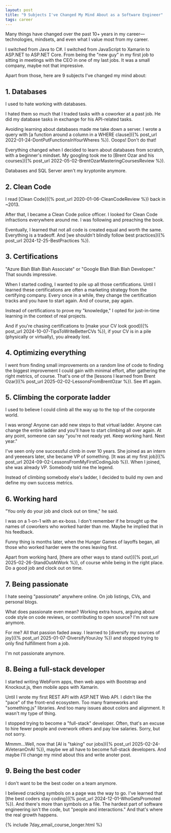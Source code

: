 ```yaml
---
layout: post
title: "9 Subjects I've Changed My Mind About as a Software Engineer"
tags: career
---
```


Many things have changed over the past 10+ years in my career—technologies, mindsets, and even what I value most from my career.

I switched from Java to C#. I switched from JavaScript to Xamarin to ASP.NET to ASP.NET Core. From being the "new guy" in my first job to sitting in meetings with the CEO in one of my last jobs. It was a small company, maybe not that impressive.

Apart from those, here are 9 subjects I've changed my mind about:

## 1. Databases

I used to hate working with databases.

I hated them so much that I traded tasks with a coworker at a past job. He did my database tasks in exchange for his API-related tasks.

Avoiding learning about databases made me take down a server. I wrote a query with [a function around a column in a WHERE clause]({% post_url 2022-01-24-DontPutFunctionsInYourWheres %}). Ooops! Don't do that!

Everything changed when I decided to learn about databases from scratch, with a beginner's mindset. My googling took me to [Brent Ozar and his courses]({% post_url 2022-05-02-BrentOzarMasteringCoursesReview %}).

Databases and SQL Server aren't my kryptonite anymore.

## 2. Clean Code

I read [Clean Code]({% post_url 2020-01-06-CleanCodeReview %}) back in ~2013.

After that, I became a Clean Code police officer. I looked for Clean Code infractions everywhere around me. I was following and preaching the book.

Eventually, I learned that not all code is created equal and worth the same. Everything is a tradeoff. And [we shouldn't blindly follow best practices]({% post_url 2024-12-25-BestPractices %}).

## 3. Certifications

"Azure Blah Blah Blah Associate" or "Google Blah Blah Blah Developer." That sounds impressive.

When I started coding, I wanted to pile up all those certifications. Until I learned these certifications are often a marketing strategy from the certifying company. Every once in a while, they change the certification tracks and you have to start again. And of course, pay again.

Instead of certifications to prove my "knowledge," I opted for just-in-time learning in the context of real projects.

And if you're chasing certifications to [make your CV look good]({% post_url 2024-10-07-TipsToWriteBetterCVs %}), if your CV is in a pile (physically or virtually), you already lost.

## 4. Optimizing everything

I went from finding small improvements on a random line of code to finding the biggest improvement I could gain with minimal effort, after gathering the right metrics, of course. That's one of the [lessons I learned from Brent Ozar]({% post_url 2025-02-02-LessonsFromBrentOzar %}). See #1 again.

## 5. Climbing the corporate ladder

I used to believe I could climb all the way up to the top of the corporate world.

I was wrong! Anyone can add new steps to that virtual ladder. Anyone can change the entire ladder and you'll have to start climbing all over again. At any point, someone can say "you're not ready yet. Keep working hard. Next year."

I've seen only one successful climb in over 10 years. She joined as an intern and yeeeears later, she became VP of something. [It was at my first job]({% post_url 2024-09-02-LessonsFromMyFirstCodingJob %}). When I joined, she was already VP. Somebody told me the legend.

Instead of climbing somebody else's ladder, I decided to build my own and define my own success metrics.

## 6. Working hard

"You only do your job and clock out on time," he said.

I was on a 1-on-1 with an ex-boss. I don't remember if he brought up the names of coworkers who worked harder than me. Maybe he implied that in his feedback.

Funny thing is months later, when the Hunger Games of layoffs began, all those who worked harder were the ones leaving first.

Apart from working hard, [there are other ways to stand out]({% post_url 2025-02-26-StandOutAtWork %}), of course while being in the right place. Do a good job and clock out on time.

## 7. Being passionate

I hate seeing "passionate" anywhere online. On job listings, CVs, and personal blogs.

What does passionate even mean? Working extra hours, arguing about code style on code reviews, or contributing to open source? I'm not sure anymore.

For me? All that passion faded away. I learned to [diversify my sources of joy]({% post_url 2025-01-07-DiversifyYourJoy %}) and stopped trying to only find fulfillment from a job.

I'm not passionate anymore.

## 8. Being a full-stack developer

I started writing WebForm apps, then web apps with Bootstrap and Knockout.js, then mobile apps with Xamarin.

Until I wrote my first REST API with ASP.NET Web API. I didn't like the "pace" of the front-end ecosystem. Too many frameworks and "something.js" libraries. And too many issues about colors and alignment. It wasn't my type of thing.

I stopped trying to become a "full-stack" developer. Often, that's an excuse to hire fewer people and overwork others and pay low salaries. Sorry, but not sorry.

Mmmm...Well, now that [AI is "taking" our jobs]({% post_url 2025-02-24-AVeteranOnAI %}), maybe we all have to become full-stack developers. And maybe I'll change my mind about this and write anoter post.

## 9. Being the best coder

I don't want to be the best coder on a team anymore.

I believed cracking symbols on a page was the way to go. I've learned that [the best coders stay coding]({% post_url 2024-12-01-WhoGetsPromoted %}). And there's more than symbols on a file. The hardest part of software engineering isn't the code, but "people and interactions." And that's where the real growth happens.

{% include 7day_email_course_longer.html %}